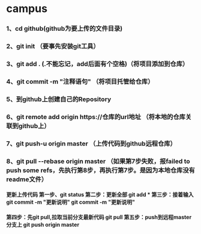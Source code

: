 # campus

### 1、cd github(github为要上传的文件目录)
### 2、git init （要事先安装git工具）
### 3、git add . (.不能忘记，add后面有个空格)（将项目添加到仓库）
### 4、git commit -m "注释语句"  （将项目托管给仓库）
### 5、到github上创建自己的Repository
### 6、git remote add origin https://仓库的url地址  （将本地的仓库关联到github上）
### 7、git push-u origin master （上传代码到github远程仓库）
### 8、git pull --rebase origin master （如果第7步失败，报failed to push some refs，先执行第8步，再执行第7步。是因为本地仓库没有readme文件）
#### 更新上传代码 第一步、git status 第二步：更新全部 git add *  第三步：接着输入git commit -m "更新说明" git commit -m "更新说明" 
#### 第四步：先git pull,拉取当前分支最新代码 git pull 第五步：push到远程master分支上 git push origin master

